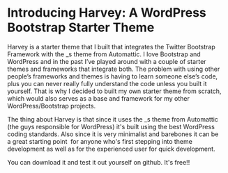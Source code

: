

Introducing Harvey: A WordPress Bootstrap Starter Theme
===

Harvey is a starter theme that I built that integrates the Twitter Bootstrap Framework with the _s theme from Automattic. I love Bootstrap and WordPress and in the past I’ve played around with a couple of starter themes and frameworks that integrate both. The problem with using other people’s frameworks and themes is having to learn someone else’s code, plus you can never really fully understand the code unless you built it yourself. That is why I decided to built my own starter theme from scratch, which would also serves as a base and framework for my other WordPress/Bootstrap projects.

The thing about Harvey is that since it uses the _s theme from Automattic (the guys responsible for WordPress) it's built using the best WordPress coding standards. Also since it is very minimalist and barebones it can be a great starting point  for anyone who's first stepping into theme development as well as for the experienced user for quick development.

You can download it and test it out yourself on github. It's free!!
